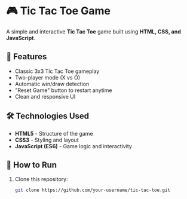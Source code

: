 # 🎮 Tic Tac Toe Game

A simple and interactive **Tic Tac Toe** game built using **HTML, CSS, and JavaScript**.

## 🚀 Features
- Classic 3x3 Tic Tac Toe gameplay  
- Two-player mode (X vs O)  
- Automatic win/draw detection  
- "Reset Game" button to restart anytime  
- Clean and responsive UI  

## 🛠️ Technologies Used
- **HTML5** - Structure of the game  
- **CSS3** - Styling and layout  
- **JavaScript (ES6)** - Game logic and interactivity  

## 📂 How to Run
1. Clone this repository:
   ```bash
   git clone https://github.com/your-username/tic-tac-toe.git
